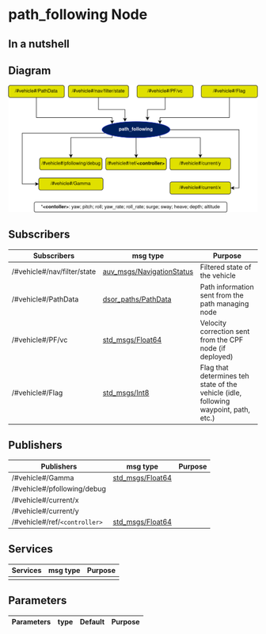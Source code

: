 # path_following Node

## In a nutshell


## Diagram
![path_following Diagram](img/path_following_diagram.png)

## Subscribers
| Subscribers | msg type | Purpose |
| --- | --- | --- |
| /#vehicle#/nav/filter/state | [auv_msgs/NavigationStatus](https://github.com/oceansystemslab/auv_msgs/blob/1faaddd7ee6e9c2c9869e3d8dcff92bb56c2fce4/msg/NavigationStatus.msg) | Filtered state of the vehicle |
| /#vehicle#/PathData | [dsor_paths/PathData](https://dsor-isr.github.io/farol/dsor-paths/PathData/) | Path information sent from the path managing node |
| /#vehicle#/PF/vc | [std_msgs/Float64](http://docs.ros.org/en/api/std_msgs/html/msg/Float64.html) | Velocity correction sent from the CPF node (if deployed) |
| /#vehicle#/Flag | [std_msgs/Int8](http://docs.ros.org/en/api/std_msgs/html/msg/Int8.html) | Flag that determines teh state of the vehicle (idle, following waypoint, path, etc.) |


## Publishers
| Publishers | msg type | Purpose |
| --- | --- | --- |
| /#vehicle#/Gamma | [std_msgs/Float64](http://docs.ros.org/en/api/std_msgs/html/msg/Float64.html) | |
| /#vehicle#/pfollowing/debug |  | |
| /#vehicle#/current/x | | |
| /#vehicle#/current/y | | |
| /#vehicle#/ref/`<controller>` | [std_msgs/Float64](http://docs.ros.org/en/api/std_msgs/html/msg/Float64.html) | |

## Services
| Services | msg type | Purpose |
| --- | --- | --- |
| | | |

## Parameters
| Parameters | type | Default | Purpose |
| --- | --- | --- | --- |